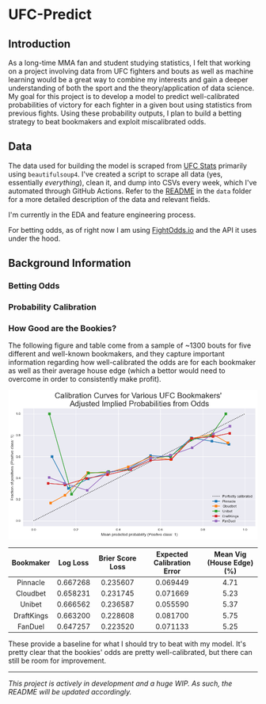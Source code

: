 # UFC-Predict

## Introduction

As a long-time MMA fan and student studying statistics, I felt that working on a project involving data from UFC fighters and bouts as well as machine learning would be a great way to combine my interests and gain a deeper understanding of both the sport and the theory/application of data science. My goal for this project is to develop a model to predict well-calibrated probabilities of victory for each fighter in a given bout using statistics from previous fights. Using these probability outputs, I plan to build a betting strategy to beat bookmakers and exploit miscalibrated odds.

## Data

The data used for building the model is scraped from [UFC Stats](http://www.ufcstats.com/statistics/events/completed) primarily using `beautifulsoup4`. I've created a script to scrape all data (yes, essentially *everything*), clean it, and dump into CSVs every week, which I've automated through GitHub Actions. Refer to the [README](data/README.md) in the `data` folder for a more detailed description of the data and relevant fields.

I'm currently in the EDA and feature engineering process.

For betting odds, as of right now I am using [FightOdds.io](https://fightodds.io/recent-mma-events/ufc) and the API it uses under the hood.

## Background Information

### Betting Odds

### Probability Calibration

### How Good are the Bookies?

The following figure and table come from a sample of ~1300 bouts for five different and well-known bookmakers, and they capture important information regarding how well-calibrated the odds are for each bookmaker as well as their average house edge (which a bettor would need to overcome in order to consistently make profit).

<div align="center">

![Bookmaker Calibration Curves](images/bookmaker_calibration_curves.png)

</div>

<div align="center">

| Bookmaker  | Log Loss | Brier Score Loss | Expected Calibration Error | Mean Vig (House Edge) (%) |
| :--------: | :------: | :--------------: | :------------------------: | :-----------------------: |
| Pinnacle   | 0.667268 | 0.235607         | 0.069449                   | 4.71                      |
| Cloudbet   | 0.658231 | 0.231745         | 0.071669                   | 5.23                      |
| Unibet     | 0.666562 | 0.236587         | 0.055590                   | 5.37                      |
| DraftKings | 0.663200 | 0.228608         | 0.081700                   | 5.75                      |
| FanDuel    | 0.647257 | 0.223520         | 0.071133                   | 5.25                      |

</div>

These provide a baseline for what I should try to beat with my model. It's pretty clear that the bookies' odds are pretty well-calibrated, but there can still be room for improvement.


---
*This project is actively in development and a huge WIP. As such, the README will be updated accordingly.*